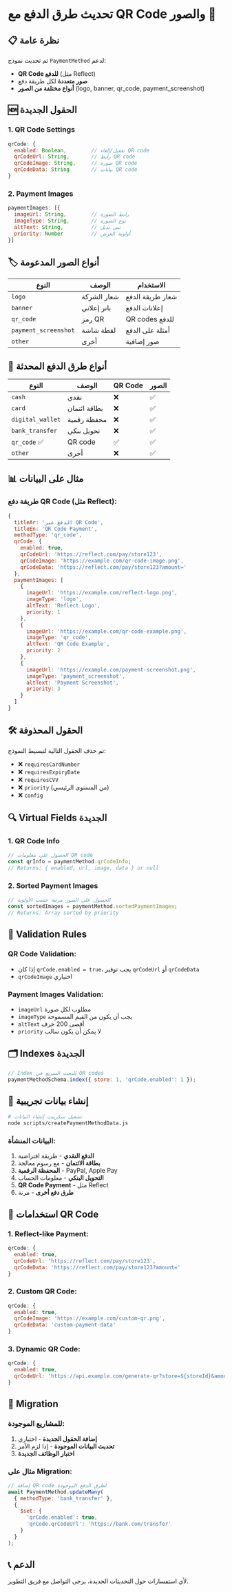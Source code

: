 # تحديث طرق الدفع مع QR Code والصور 🏦

## 📋 نظرة عامة

تم تحديث نموذج `PaymentMethod` لدعم:
- **QR Code للدفع** (مثل Reflect)
- **صور متعددة** لكل طريقة دفع
- **أنواع مختلفة من الصور** (logo, banner, qr_code, payment_screenshot)

## 🆕 الحقول الجديدة

### 1. QR Code Settings
```javascript
qrCode: {
  enabled: Boolean,        // تفعيل/إلغاء QR code
  qrCodeUrl: String,       // رابط QR code
  qrCodeImage: String,     // صورة QR code
  qrCodeData: String       // بيانات QR code
}
```

### 2. Payment Images
```javascript
paymentImages: [{
  imageUrl: String,        // رابط الصورة
  imageType: String,       // نوع الصورة
  altText: String,         // نص بديل
  priority: Number         // أولوية العرض
}]
```

## 🏷️ أنواع الصور المدعومة

| النوع | الوصف | الاستخدام |
|-------|-------|-----------|
| `logo` | شعار الشركة | شعار طريقة الدفع |
| `banner` | بانر إعلاني | إعلانات الدفع |
| `qr_code` | رمز QR | QR codes للدفع |
| `payment_screenshot` | لقطة شاشة | أمثلة على الدفع |
| `other` | أخرى | صور إضافية |

## 🔧 أنواع طرق الدفع المحدثة

| النوع | الوصف | QR Code | الصور |
|-------|-------|---------|-------|
| `cash` | نقدي | ❌ | ✅ |
| `card` | بطاقة ائتمان | ❌ | ✅ |
| `digital_wallet` | محفظة رقمية | ❌ | ✅ |
| `bank_transfer` | تحويل بنكي | ❌ | ✅ |
| `qr_code` ✅ | QR code | ✅ | ✅ |
| `other` | أخرى | ❌ | ✅ |

## 📊 مثال على البيانات

### طريقة دفع QR Code (مثل Reflect):
```javascript
{
  titleAr: 'الدفع عبر QR Code',
  titleEn: 'QR Code Payment',
  methodType: 'qr_code',
  qrCode: {
    enabled: true,
    qrCodeUrl: 'https://reflect.com/pay/store123',
    qrCodeImage: 'https://example.com/qr-code-image.png',
    qrCodeData: 'https://reflect.com/pay/store123?amount='
  },
  paymentImages: [
    {
      imageUrl: 'https://example.com/reflect-logo.png',
      imageType: 'logo',
      altText: 'Reflect Logo',
      priority: 1
    },
    {
      imageUrl: 'https://example.com/qr-code-example.png',
      imageType: 'qr_code',
      altText: 'QR Code Example',
      priority: 2
    },
    {
      imageUrl: 'https://example.com/payment-screenshot.png',
      imageType: 'payment_screenshot',
      altText: 'Payment Screenshot',
      priority: 3
    }
  ]
}
```

## 🛠️ الحقول المحذوفة

تم حذف الحقول التالية لتبسيط النموذج:
- ❌ `requiresCardNumber`
- ❌ `requiresExpiryDate`
- ❌ `requiresCVV`
- ❌ `priority` (من المستوى الرئيسي)
- ❌ `config`

## 🔍 Virtual Fields الجديدة

### 1. QR Code Info
```javascript
// الحصول على معلومات QR code
const qrInfo = paymentMethod.qrCodeInfo;
// Returns: { enabled, url, image, data } or null
```

### 2. Sorted Payment Images
```javascript
// الحصول على الصور مرتبة حسب الأولوية
const sortedImages = paymentMethod.sortedPaymentImages;
// Returns: Array sorted by priority
```

## 📝 Validation Rules

### QR Code Validation:
- إذا كان `qrCode.enabled = true`، يجب توفير `qrCodeUrl` أو `qrCodeData`
- `qrCodeImage` اختياري

### Payment Images Validation:
- `imageUrl` مطلوب لكل صورة
- `imageType` يجب أن يكون من القيم المسموحة
- `altText` أقصى 200 حرف
- `priority` لا يمكن أن يكون سالب

## 🗂️ Indexes الجديدة

```javascript
// Index للبحث السريع في QR codes
paymentMethodSchema.index({ store: 1, 'qrCode.enabled': 1 });
```

## 🧪 إنشاء بيانات تجريبية

```bash
# تشغيل سكريبت إنشاء البيانات
node scripts/createPaymentMethodData.js
```

### البيانات المنشأة:
1. **الدفع النقدي** - طريقة افتراضية
2. **بطاقة الائتمان** - مع رسوم معالجة
3. **المحفظة الرقمية** - PayPal, Apple Pay
4. **التحويل البنكي** - معلومات الحساب
5. **QR Code Payment** - مثل Reflect
6. **طرق دفع أخرى** - مرنة

## 🎯 استخدامات QR Code

### 1. Reflect-like Payment:
```javascript
qrCode: {
  enabled: true,
  qrCodeUrl: 'https://reflect.com/pay/store123',
  qrCodeData: 'https://reflect.com/pay/store123?amount='
}
```

### 2. Custom QR Code:
```javascript
qrCode: {
  enabled: true,
  qrCodeImage: 'https://example.com/custom-qr.png',
  qrCodeData: 'custom-payment-data'
}
```

### 3. Dynamic QR Code:
```javascript
qrCode: {
  enabled: true,
  qrCodeUrl: 'https://api.example.com/generate-qr?store=${storeId}&amount=${amount}'
}
```

## 🔄 Migration

### للمشاريع الموجودة:
1. **إضافة الحقول الجديدة** - اختياري
2. **تحديث البيانات الموجودة** - إذا لزم الأمر
3. **اختبار الوظائف الجديدة**

### مثال على Migration:
```javascript
// إضافة QR code لطرق الدفع الموجودة
await PaymentMethod.updateMany(
  { methodType: 'bank_transfer' },
  { 
    $set: { 
      'qrCode.enabled': true,
      'qrCode.qrCodeUrl': 'https://bank.com/transfer'
    }
  }
);
```

## 📞 الدعم

لأي استفسارات حول التحديثات الجديدة، يرجى التواصل مع فريق التطوير. 
